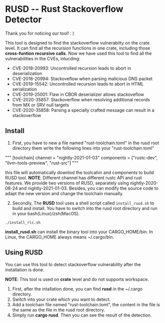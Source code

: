 # RUSD -- Rust Stackoverflow Detector 

Thank you for noticing our tool!  : )

This tool is designed to find the stackoverflow vulnerabilty on the crate level.
It can find all the recursion functions in one crate, including those **cross-funtion recursive calls**.
Now we have used this tool to find all the vulnerabilities in the CVEs, inlucding:

* CVE-2018-20993: Uncontrolled recursion leads to abort in deserialization
* CVE-2018-20994: Stackoveflow when parsing malicious DNS packet
* CVE-2019-15542: Uncontrolled recursion leads to abort in HTML serialization
* CVE-2019-25001: Flaw in CBOR deserializer allows stackoveflow
* CVE-2020-35857: Stackoverflow when resolving additional records from MX or SRV null targets
* CVE-2020-35858: Parsing a specially crafted message can result in a stackoverflow

## Install

1. First, you have to new a file named "rust-toolchain.toml" in the rusd root directory
them write the following lines into your "rust-toolchain.toml"

"""
[toolchain]
channel = "nightly-2021-01-03"
components = ["rustc-dev", "llvm-tools-preview", "rust-src"]
"""

this file will automatically downlod the toolcahin and components to build RUSD tool.
**NOTE**: Different channel has different rustc API and rust features. We provide two versions of RUSD, separately using nightly-2020-08-24 and nightly-2021-01-03.
Besides, you can modify the source code to adapt the new version and change the toolchain manually. 

2. Secondly, The **RUSD** tool uses a shell script called `install_rusd.sh` to build and install.
You have to switch into the rusd root directory and run in your bash(Linux)/zsh(MacOS). 

```
./install_rlc.sh
```

**install_rusd.sh** can install the binary tool into your CARGO_HOME/bin. In Linux, the CARGO_HOME always means ~/.cargo/bin.


## Using RUSD

You can use this tool to detect stackoverflow vulnerability after the installation is done. 

**NOTE**: This tool is used on **crate** level and do not supports workspace.

1. First, after the intallation done, you can find **rusd** in the ~/.cargo directory.
2. Switch into your crate which you want to detect.
3. Add a toolchain file named "rust-toolchain.toml", the content in the file is the same as the file in the rusd root directory.
4. Simply run **cargo rusd**. Then you can see the result of the detection.
